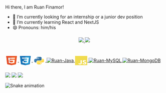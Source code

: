 ###

Hi there, I am Ruan Finamor!


- 🔭 I’m currently looking for an internship or a junior dev position
- 🌱 I’m currently learning React and NextJS
- 😄 Pronouns: him/his

###

<div align="center">
  <a href="https://github.com/RuanF7">
  <img height="180em" src="https://github-readme-stats.vercel.app/api?username=RuanF7&show_icons=true&theme=gruvbox&include_all_commits=true&count_private=true"/>
  <img height="180em" src="https://github-readme-stats.vercel.app/api/top-langs/?username=RuanF7&layout=compact&langs_count=7&theme=gruvbox"/>
</div>

###

<div style="display: inline_block"><br>
  <img align="center" alt="Ruan-HTML" height="30" width="40" src="https://raw.githubusercontent.com/devicons/devicon/master/icons/html5/html5-original.svg">
  <img align="center" alt="Ruan-CSS" height="30" width="40" src="https://raw.githubusercontent.com/devicons/devicon/master/icons/css3/css3-original.svg">
  <img align="center" alt="Ruan-Python" height="30" width="40" src="https://raw.githubusercontent.com/devicons/devicon/master/icons/python/python-original.svg">
  <img align="center" alt="Ruan-Java" height="30" width="40" src="https://cdn.jsdelivr.net/gh/devicons/devicon/icons/java/java-original.svg" >       
  <img align="center" alt="Ruan-Js" height="30" width="40" src="https://raw.githubusercontent.com/devicons/devicon/master/icons/javascript/javascript-plain.svg">
  <img align="center" alt="Ruan-MySQL" height="30" width="40" src="https://cdn.jsdelivr.net/gh/devicons/devicon/icons/mysql/mysql-original.svg" />
  <img align="center" alt="Ruan-MongoDB" height="30" width="40" src="https://cdn.jsdelivr.net/gh/devicons/devicon/icons/mongodb/mongodb-original.svg" />
</div>

###

<div> 
  
  <a href = "mailto:ruanfinamor@gmail.com"><img src="https://img.shields.io/badge/-Gmail-%23333?style=for-the-badge&logo=gmail&logoColor=white" target="_blank"></a>
  <a href="https://www.linkedin.com/in/ruan-finamor-09853397/" target="_blank"><img src="https://img.shields.io/badge/-LinkedIn-%230077B5?style=for-the-badge&logo=linkedin&logoColor=white" target="_blank"></a> 
  <a href="https://instagram.com/rfimdoamor" target="_blank"><img src="https://img.shields.io/badge/-Instagram-%23E4405F?style=for-the-badge&logo=instagram&logoColor=white" target="_blank"></a>
 
  ![Snake animation](https://github.com/RuanF7/RuanF7/blob/output/github-contribution-grid-snake.svg)
 
</div>
